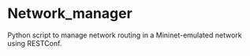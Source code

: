 # Network_manager
Python script to manage network routing in a Mininet-emulated network using RESTConf.

